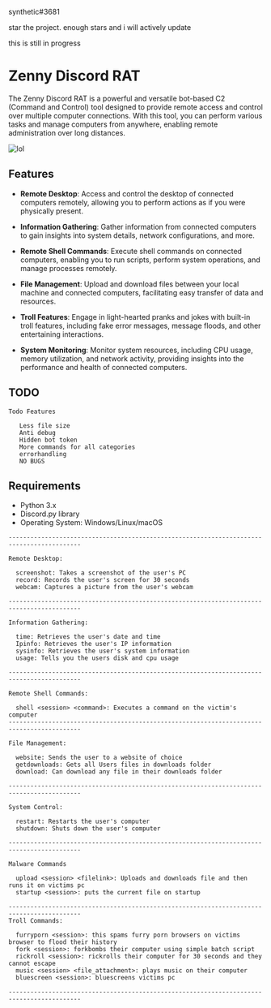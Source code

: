 synthetic#3681

star the project. enough stars and i will actively update 

this is still in progress

# Zenny Discord RAT

The Zenny Discord RAT is a powerful and versatile bot-based C2 (Command and Control) tool designed to provide remote access and control over multiple computer connections. With this tool, you can perform various tasks and manage computers from anywhere, enabling remote administration over long distances.

![lol](https://cdn.discordapp.com/attachments/1113978822384173128/1113992782948880444/image.png)

## Features

- **Remote Desktop**: Access and control the desktop of connected computers remotely, allowing you to perform actions as if you were physically present.

- **Information Gathering**: Gather information from connected computers to gain insights into system details, network configurations, and more.

- **Remote Shell Commands**: Execute shell commands on connected computers, enabling you to run scripts, perform system operations, and manage processes remotely.

- **File Management**: Upload and download files between your local machine and connected computers, facilitating easy transfer of data and resources.

- **Troll Features**: Engage in light-hearted pranks and jokes with built-in troll features, including fake error messages, message floods, and other entertaining interactions.

- **System Monitoring**: Monitor system resources, including CPU usage, memory utilization, and network activity, providing insights into the performance and health of connected computers.

## TODO
```
Todo Features

   Less file size
   Anti debug
   Hidden bot token
   More commands for all categories
   errorhandling
   NO BUGS
```
## Requirements

- Python 3.x
- Discord.py library
- Operating System: Windows/Linux/macOS


```
------------------------------------------------------------------------------------------

Remote Desktop:

  screenshot: Takes a screenshot of the user's PC
  record: Records the user's screen for 30 seconds
  webcam: Captures a picture from the user's webcam

------------------------------------------------------------------------------------------

Information Gathering:

  time: Retrieves the user's date and time
  Ipinfo: Retrieves the user's IP information
  sysinfo: Retrieves the user's system information
  usage: Tells you the users disk and cpu usage

------------------------------------------------------------------------------------------

Remote Shell Commands:

  shell <session> <command>: Executes a command on the victim's computer
------------------------------------------------------------------------------------------

File Management:

  website: Sends the user to a website of choice
  getdownloads: Gets all Users files in downloads folder
  download: Can download any file in their downloads folder

------------------------------------------------------------------------------------------

System Control:

  restart: Restarts the user's computer
  shutdown: Shuts down the user's computer

------------------------------------------------------------------------------------------

Malware Commands

  upload <session> <filelink>: Uploads and downloads file and then runs it on victims pc
  startup <session>: puts the current file on startup

------------------------------------------------------------------------------------------
Troll Commands:
  
  furryporn <session>: this spams furry porn browsers on victims browser to flood their history
  fork <session>: forkbombs their computer using simple batch script
  rickroll <session>: rickrolls their computer for 30 seconds and they cannot escape
  music <session> <file_attachment>: plays music on their computer
  bluescreen <session>: bluescreens victims pc

------------------------------------------------------------------------------------------
```
